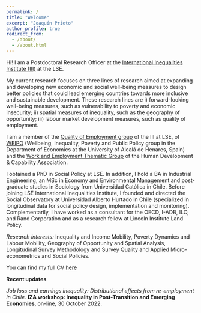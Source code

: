 ```yaml
---
permalink: /
title: "Welcome"
excerpt: "Joaquín Prieto"
author_profile: true
redirect_from: 
  - /about/
  - /about.html
---
```


Hi! I am a Postdoctoral Research Officer at the <a href="http://www.lse.ac.uk/International-Inequalities" target="_blank"> International Inequalities Institute (III)</a>  at the LSE. 

My current research focuses on three lines of research aimed at expanding and developing new economic and social well-being measures to design better policies that could lead emerging countries towards more inclusive and sustainable development. These research lines are i) forward-looking well-being measures, such as vulnerability to poverty and economic insecurity; ii) spatial measures of inequality, such as the geography of opportunity; iii) labour market development measures, such as quality of employment.

I am a member of the <a href="https://quality-employment.org" target="_blank"> Quality of Employment group</a> of the III at LSE, of <a href="https://sites.google.com/view/weipo/home/who-are-we" target="_blank"> WEIPO</a> (Wellbeing, Inequality, Poverty and Public Policy group in the Department of Economics at the University of Alcalá de Henares, Spain) and the <a href="https://hd-ca.org/thematic_group/work-employment)" target="_blank"> Work and Employment Thematic Group</a> of the Human Development & Capability Association.

I obtained a PhD in Social Policy at LSE. In addition, I hold a BA in Industrial Engineering, an MSc in Economy and Environmental Management and post-graduate studies in Sociology from Universidad Católica in Chile. Before joining LSE International Inequalities Institute, I founded and directed the Social Observatory at Universidad Alberto Hurtado in Chile (specialized in longitudinal data for social policy design, implementation and monitoring). Complementarily, I have worked as a consultant for the OECD, I-ADB, ILO, and Rand Corporation and as a research fellow at Lincoln Institute Land Policy.

_Research interests:_  Inequality and Income Mobility, Poverty Dynamics and Labour Mobility, Geography of Opportunity and Spatial Analysis, Longitudinal Survey Methodology and Survey Quality and Applied Micro-econometrics and Social Policies.

You can find my full CV <a href="/https://prieto-joaquin.github.io/files/CV_Joaquin_Prieto_October_2022.pdf">here</a>

__Recent updates__

_Job loss and earnings inequality: Distributional effects from re-employment in Chile_. __IZA workshop: Inequality in Post-Transition and Emerging Economies__, on-line, 30 October 2022.

